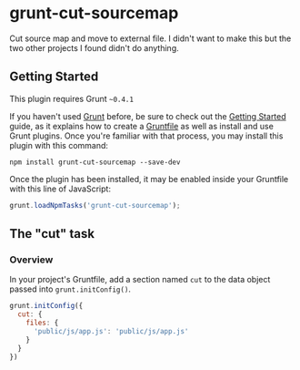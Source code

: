 grunt-cut-sourcemap
===================

Cut source map and move to external file. I didn't want to make this but the two other projects I found didn't do anything.

## Getting Started
This plugin requires Grunt `~0.4.1`

If you haven't used [Grunt](http://gruntjs.com/) before, be sure to check out the [Getting Started](http://gruntjs.com/getting-started) guide, as it explains how to create a [Gruntfile](http://gruntjs.com/sample-gruntfile) as well as install and use Grunt plugins. Once you're familiar with that process, you may install this plugin with this command:

```shell
npm install grunt-cut-sourcemap --save-dev
```

Once the plugin has been installed, it may be enabled inside your Gruntfile with this line of JavaScript:

```js
grunt.loadNpmTasks('grunt-cut-sourcemap');
```

## The "cut" task

### Overview
In your project's Gruntfile, add a section named `cut` to the data object passed into `grunt.initConfig()`.

```js
grunt.initConfig({
  cut: {
    files: {
      'public/js/app.js': 'public/js/app.js'
    }
  }
})
```
